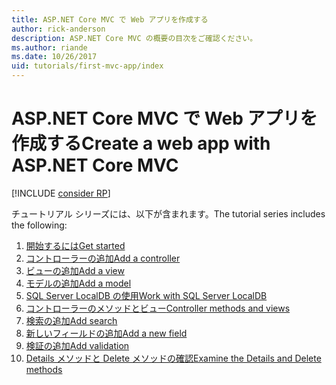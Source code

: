 ```yaml
---
title: ASP.NET Core MVC で Web アプリを作成する
author: rick-anderson
description: ASP.NET Core MVC の概要の目次をご確認ください。
ms.author: riande
ms.date: 10/26/2017
uid: tutorials/first-mvc-app/index
---
```

# <a name="create-a-web-app-with-aspnet-core-mvc"></a><span data-ttu-id="9a779-103">ASP.NET Core MVC で Web アプリを作成する</span><span class="sxs-lookup"><span data-stu-id="9a779-103">Create a web app with ASP.NET Core MVC</span></span>

[!INCLUDE [consider RP](~/includes/razor.md)]

<span data-ttu-id="9a779-104">チュートリアル シリーズには、以下が含まれます。</span><span class="sxs-lookup"><span data-stu-id="9a779-104">The tutorial series includes the following:</span></span>

1. [<span data-ttu-id="9a779-105">開始するには</span><span class="sxs-lookup"><span data-stu-id="9a779-105">Get started</span></span>](start-mvc.md)
1. [<span data-ttu-id="9a779-106">コントローラーの追加</span><span class="sxs-lookup"><span data-stu-id="9a779-106">Add a controller</span></span>](adding-controller.md)
1. [<span data-ttu-id="9a779-107">ビューの追加</span><span class="sxs-lookup"><span data-stu-id="9a779-107">Add a view</span></span>](adding-view.md)
1. [<span data-ttu-id="9a779-108">モデルの追加</span><span class="sxs-lookup"><span data-stu-id="9a779-108">Add a model</span></span>](adding-model.md)
1. [<span data-ttu-id="9a779-109">SQL Server LocalDB の使用</span><span class="sxs-lookup"><span data-stu-id="9a779-109">Work with SQL Server LocalDB</span></span>](working-with-sql.md)
1. [<span data-ttu-id="9a779-110">コントローラーのメソッドとビュー</span><span class="sxs-lookup"><span data-stu-id="9a779-110">Controller methods and views</span></span>](controller-methods-views.md)
1. [<span data-ttu-id="9a779-111">検索の追加</span><span class="sxs-lookup"><span data-stu-id="9a779-111">Add search</span></span>](search.md)
1. [<span data-ttu-id="9a779-112">新しいフィールドの追加</span><span class="sxs-lookup"><span data-stu-id="9a779-112">Add a new field</span></span>](new-field.md)
1. [<span data-ttu-id="9a779-113">検証の追加</span><span class="sxs-lookup"><span data-stu-id="9a779-113">Add validation</span></span>](validation.md)
1. [<span data-ttu-id="9a779-114">Details メソッドと Delete メソッドの確認</span><span class="sxs-lookup"><span data-stu-id="9a779-114">Examine the Details and Delete methods</span></span>](details.md)
